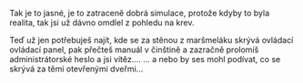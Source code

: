 Tak je to jasné, je to zatraceně dobrá simulace, protože kdyby to byla realita, 
tak jsi už dávno omdlel z pohledu na krev.

Teď už jen potřebuješ najít, kde se za stěnou z maršmeláku skrývá ovládací ovládací panel, 
pak přečteš manuál v činštině a zazračně prolomíš administrátorské heslo a jsi vítěz....
... a nebo by ses mohl podívat, co se skrývá za těmi otevřenými dveřmi...
